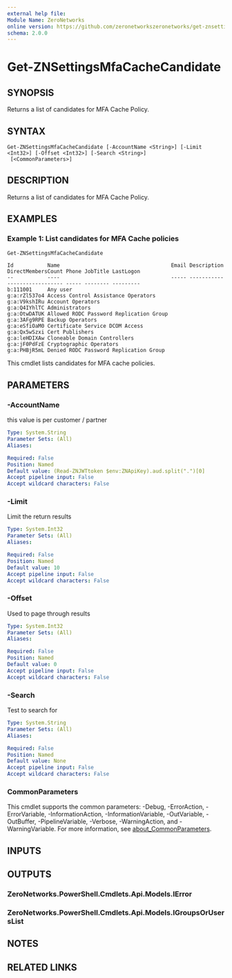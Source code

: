 ```yaml
---
external help file:
Module Name: ZeroNetworks
online version: https://github.com/zeronetworkszeronetworks/get-znsettingsmfacachecandidate
schema: 2.0.0
---
```


# Get-ZNSettingsMfaCacheCandidate

## SYNOPSIS
Returns a list of candidates for MFA Cache Policy.

## SYNTAX

```
Get-ZNSettingsMfaCacheCandidate [-AccountName <String>] [-Limit <Int32>] [-Offset <Int32>] [-Search <String>]
 [<CommonParameters>]
```

## DESCRIPTION
Returns a list of candidates for MFA Cache Policy.

## EXAMPLES

### Example 1: List candidates for MFA Cache policies
```powershell
Get-ZNSettingsMfaCacheCandidate 
```

```output
Id           Name                                    Email Description DirectMembersCount Phone JobTitle LastLogon
--           ----                                    ----- ----------- ------------------ ----- -------- ---------
b:111001     Any user                                                                                    
g:a:rZl537o4 Access Control Assistance Operators                                                         
g:a:V9kshIRu Account Operators                                                                           
g:a:Q4IYhlTC Administrators                                                                              
g:a:OtwDATUK Allowed RODC Password Replication Group                                                     
g:a:3AFg9RPE Backup Operators                                                                            
g:a:eSfiOaM0 Certificate Service DCOM Access                                                             
g:a:Qx5wSzxi Cert Publishers                                                                             
g:a:leHDIXAw Cloneable Domain Controllers                                                                
g:a:jF0PdFzE Cryptographic Operators                                                                     
g:a:PHBjR5mL Denied RODC Password Replication Group 
```

This cmdlet lists candidates for MFA cache policies.

## PARAMETERS

### -AccountName
this value is per customer / partner

```yaml
Type: System.String
Parameter Sets: (All)
Aliases:

Required: False
Position: Named
Default value: (Read-ZNJWTtoken $env:ZNApiKey).aud.split(".")[0]
Accept pipeline input: False
Accept wildcard characters: False
```

### -Limit
Limit the return results

```yaml
Type: System.Int32
Parameter Sets: (All)
Aliases:

Required: False
Position: Named
Default value: 10
Accept pipeline input: False
Accept wildcard characters: False
```

### -Offset
Used to page through results

```yaml
Type: System.Int32
Parameter Sets: (All)
Aliases:

Required: False
Position: Named
Default value: 0
Accept pipeline input: False
Accept wildcard characters: False
```

### -Search
Test to search for

```yaml
Type: System.String
Parameter Sets: (All)
Aliases:

Required: False
Position: Named
Default value: None
Accept pipeline input: False
Accept wildcard characters: False
```

### CommonParameters
This cmdlet supports the common parameters: -Debug, -ErrorAction, -ErrorVariable, -InformationAction, -InformationVariable, -OutVariable, -OutBuffer, -PipelineVariable, -Verbose, -WarningAction, and -WarningVariable. For more information, see [about_CommonParameters](http://go.microsoft.com/fwlink/?LinkID=113216).

## INPUTS

## OUTPUTS

### ZeroNetworks.PowerShell.Cmdlets.Api.Models.IError

### ZeroNetworks.PowerShell.Cmdlets.Api.Models.IGroupsOrUsersList

## NOTES

## RELATED LINKS

